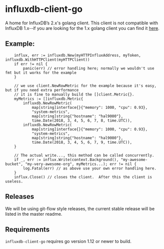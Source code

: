# influxdb-client-go

A home for InfluxDB’s 2.x's golang client. This client is not compatible with InfluxDB 1.x--if you are looking for the 1.x golang client you can find it [here](https://github.com/influxdata/influxdb1-client).


## Example:
```
	influx, err := influxdb.New(myHTTPInfluxAddress, myToken, influxdb.WithHTTPClient(myHTTPClient))
	if err != nil {
		panic(err) // error handling here; normally we wouldn't use fmt but it works for the example
	}

	// we use client.NewRowMetric for the example because it's easy, but if you need extra performance
	// it is fine to manually build the []client.Metric{}.
	myMetrics := []influxdb.Metric{
		influxdb.NewRowMetric(
			map[string]interface{}{"memory": 1000, "cpu": 0.93},
			"system-metrics",
			map[string]string{"hostname": "hal9000"},
			time.Date(2018, 3, 4, 5, 6, 7, 8, time.UTC)),
		influxdb.NewRowMetric(
			map[string]interface{}{"memory": 1000, "cpu": 0.93},
			"system-metrics",
			map[string]string{"hostname": "hal9000"},
			time.Date(2018, 3, 4, 5, 6, 7, 9, time.UTC)),
	}

	// The actual write..., this method can be called concurrently.
	if _, err := influx.Write(context.Background(), "my-awesome-bucket", "my-very-awesome-org", myMetrics...); err != nil {
		log.Fatal(err) // as above use your own error handling here.
	}
	influx.Close() // closes the client.  After this the client is useless.
```

## Releases
We will be using git-flow style releases, the current stable release will be listed in the master readme.

## Requirements
`influxdb-client-go` requires go version 1.12 or newer to build.
